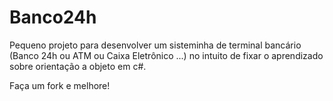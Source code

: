 # Banco24h
Pequeno projeto para desenvolver um sisteminha de terminal bancário (Banco 24h ou ATM ou Caixa Eletrônico ...) no intuito de fixar o aprendizado sobre orientação a objeto em c#.

Faça um fork e melhore!
